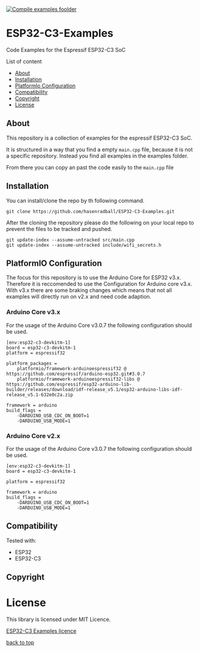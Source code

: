 [![Compile examples foolder](https://github.com/hasenradball/ESP32-C3-Examples/actions/workflows/compile_examples.yml/badge.svg)](https://github.com/hasenradball/ESP32-C3-Examples/actions/workflows/compile_examples.yml)

# ESP32-C3-Examples
Code Examples for the Espressif ESP32-C3 SoC

List of content<br>
* [About](#about)<br>
* [Installation](#installation)<br>
* [PlatformIo Configuration](#platformio-configuration)<br>
* [Compatibility](#compatibility)
* [Copyright](#copyright)
* [License](#license)


## About
This repository is a collection of examples for the espressif ESP32-C3 SoC.

It is structured in a way that you find a empty `main.cpp` file, because it is not a specific repository. Instead you find all examples in the examples folder.

From there you can copy an past the code easily to the `main.cpp` file

## Installation
You can install/clone the repo by th following command.

```
git clone https://github.com/hasenradball/ESP32-C3-Examples.git
```
After the cloning the repository please do the following on your local repo to prevent the files to be tracked and pushed.

```
git update-index --assume-untracked src/main.cpp
git update-index --assume-untracked include/wifi_secrets.h
```

## PlatformIO Configuration
The focus for this repository is to use the Arduino Core for ESP32 v3.x. Therefore it is reccomended to use the Configuration for Arduino core v3.x.
With v3.x there are some braking changes which means that not all examples will directly run on v2.x and need code adaption.

### Arduino Core v3.x
For the usage of the Arduino Core v3.0.7 the following configuration should be used.

```
[env:esp32-c3-devkitm-1]
board = esp32-c3-devkitm-1
platform = espressif32

platform_packages =
    platformio/framework-arduinoespressif32 @ https://github.com/espressif/arduino-esp32.git#3.0.7
    platformio/framework-arduinoespressif32-libs @ https://github.com/espressif/esp32-arduino-lib-builder/releases/download/idf-release_v5.1/esp32-arduino-libs-idf-release_v5.1-632e0c2a.zip

framework = arduino
build_flags = 
    -DARDUINO_USB_CDC_ON_BOOT=1
    -DARDUINO_USB_MODE=1
```
### Arduino Core v2.x
For the usage of the Arduino Core v3.0.7 the following configuration should be used.

```
[env:esp32-c3-devkitm-1]
board = esp32-c3-devkitm-1

platform = espressif32

framework = arduino
build_flags = 
    -DARDUINO_USB_CDC_ON_BOOT=1
    -DARDUINO_USB_MODE=1
```

## Compatibility
Tested with:
* ESP32
* ESP32-C3

## Copyright

# License
This library is licensed under MIT Licence.

[ESP32-C3 Examples licence](https://github.com/hasenradball/ESP32-C3-Examples/blob/main/LICENSE)

[back to top](#esp32-c3-examples)